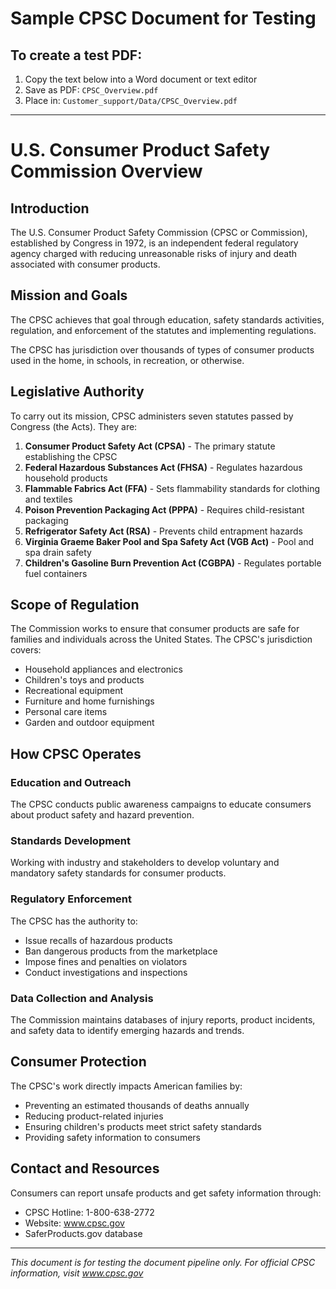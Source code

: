 # Sample CPSC Document for Testing

## To create a test PDF:

1. Copy the text below into a Word document or text editor
2. Save as PDF: `CPSC_Overview.pdf`
3. Place in: `Customer_support/Data/CPSC_Overview.pdf`

---

# U.S. Consumer Product Safety Commission Overview

## Introduction

The U.S. Consumer Product Safety Commission (CPSC or Commission), established by Congress in 1972, is an independent federal regulatory agency charged with reducing unreasonable risks of injury and death associated with consumer products.

## Mission and Goals

The CPSC achieves that goal through education, safety standards activities, regulation, and enforcement of the statutes and implementing regulations.

The CPSC has jurisdiction over thousands of types of consumer products used in the home, in schools, in recreation, or otherwise.

## Legislative Authority

To carry out its mission, CPSC administers seven statutes passed by Congress (the Acts). They are:

1. **Consumer Product Safety Act (CPSA)** - The primary statute establishing the CPSC
2. **Federal Hazardous Substances Act (FHSA)** - Regulates hazardous household products
3. **Flammable Fabrics Act (FFA)** - Sets flammability standards for clothing and textiles
4. **Poison Prevention Packaging Act (PPPA)** - Requires child-resistant packaging
5. **Refrigerator Safety Act (RSA)** - Prevents child entrapment hazards
6. **Virginia Graeme Baker Pool and Spa Safety Act (VGB Act)** - Pool and spa drain safety
7. **Children's Gasoline Burn Prevention Act (CGBPA)** - Regulates portable fuel containers

## Scope of Regulation

The Commission works to ensure that consumer products are safe for families and individuals across the United States. The CPSC's jurisdiction covers:

- Household appliances and electronics
- Children's toys and products
- Recreational equipment
- Furniture and home furnishings
- Personal care items
- Garden and outdoor equipment

## How CPSC Operates

### Education and Outreach
The CPSC conducts public awareness campaigns to educate consumers about product safety and hazard prevention.

### Standards Development
Working with industry and stakeholders to develop voluntary and mandatory safety standards for consumer products.

### Regulatory Enforcement
The CPSC has the authority to:
- Issue recalls of hazardous products
- Ban dangerous products from the marketplace
- Impose fines and penalties on violators
- Conduct investigations and inspections

### Data Collection and Analysis
The Commission maintains databases of injury reports, product incidents, and safety data to identify emerging hazards and trends.

## Consumer Protection

The CPSC's work directly impacts American families by:
- Preventing an estimated thousands of deaths annually
- Reducing product-related injuries
- Ensuring children's products meet strict safety standards
- Providing safety information to consumers

## Contact and Resources

Consumers can report unsafe products and get safety information through:
- CPSC Hotline: 1-800-638-2772
- Website: www.cpsc.gov
- SaferProducts.gov database

---

*This document is for testing the document pipeline only. For official CPSC information, visit www.cpsc.gov*
